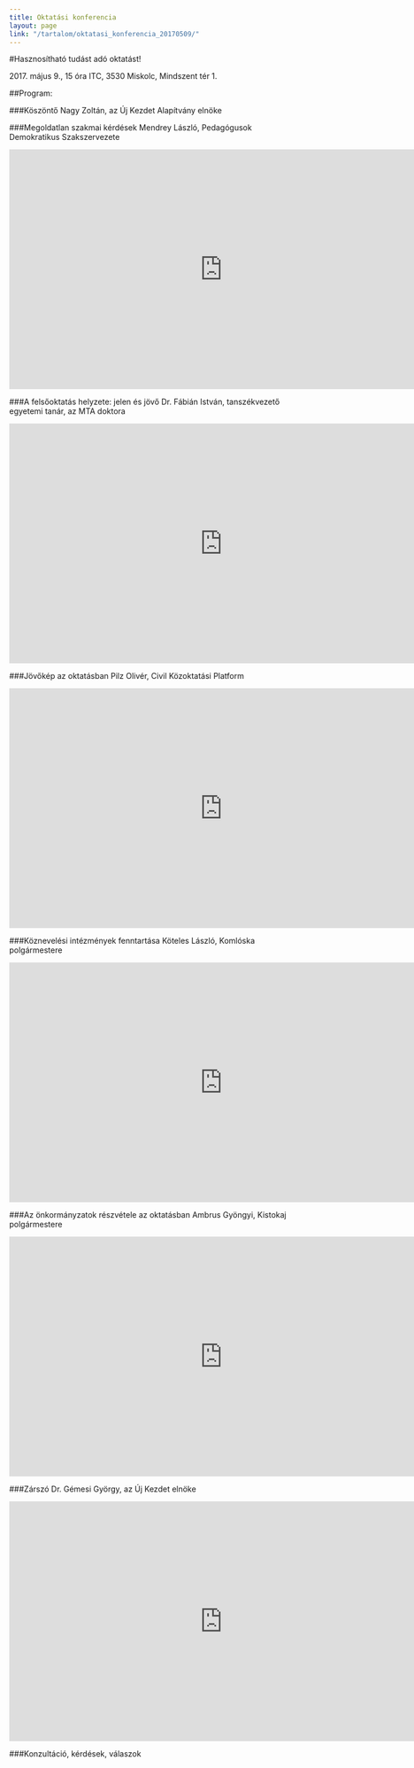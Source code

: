 ```yaml
---
title: Oktatási konferencia
layout: page
link: "/tartalom/oktatasi_konferencia_20170509/"
---
```


#Hasznosítható tudást adó oktatást!

2017\. május 9., 15 óra
ITC, 3530 Miskolc, Mindszent tér 1.

##Program:

###Köszöntő
Nagy Zoltán, az Új Kezdet Alapítvány elnöke

###Megoldatlan szakmai kérdések
Mendrey László, Pedagógusok Demokratikus Szakszervezete

<iframe width="770" height="433" src="https://www.youtube.com/embed/hD-y0ug3xCk" frameborder="0" allowfullscreen></iframe>

###A felsőoktatás helyzete: jelen és jövő
Dr. Fábián István, tanszékvezető egyetemi tanár, az MTA doktora

<iframe width="770" height="433" src="https://www.youtube.com/embed/hepGN3lWFsQ" frameborder="0" allowfullscreen></iframe>

###Jövőkép az oktatásban
Pilz Olivér, Civil Közoktatási Platform

<iframe width="770" height="433" src="https://www.youtube.com/embed/gbIoWmkVRUI" frameborder="0" allowfullscreen></iframe>

###Köznevelési intézmények fenntartása
Köteles László, Komlóska polgármestere

<iframe width="770" height="433" src="https://www.youtube.com/embed/_SNevfTxbgE" frameborder="0" allowfullscreen></iframe>

###Az önkormányzatok részvétele az oktatásban
Ambrus Gyöngyi, Kistokaj polgármestere

<iframe width="770" height="433" src="https://www.youtube.com/embed/Ofh9t8gOQ9s" frameborder="0" allowfullscreen></iframe>

###Zárszó
Dr. Gémesi György, az Új Kezdet elnöke

<iframe width="770" height="433" src="https://www.youtube.com/embed/4UxwFXLRYuk" frameborder="0" allowfullscreen></iframe>

###Konzultáció, kérdések, válaszok
